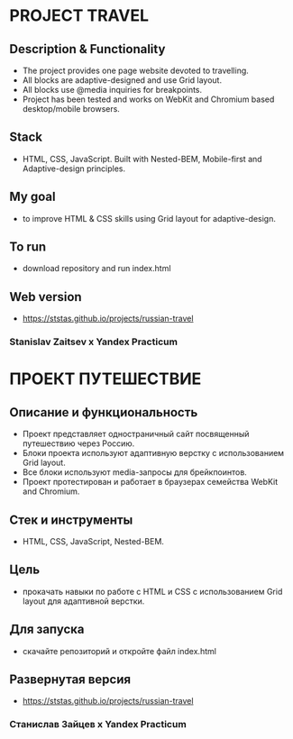 # PROJECT TRAVEL

## Description & Functionality
* The project provides one page website devoted to travelling. 
* All blocks are adaptive-designed and use Grid layout.
* All blocks use @media inquiries for breakpoints.
* Project has been tested and works on WebKit and Chromium based desktop/mobile browsers.

## Stack
* HTML, CSS, JavaScript. Built with Nested-BEM, Mobile-first and Adaptive-design principles.

## My goal
* to improve HTML & CSS skills using Grid layout for adaptive-design.

## To run
* download repository and run index.html

## Web version
* https://ststas.github.io/projects/russian-travel

### Stanislav Zaitsev х Yandex Practicum


# ПРОЕКТ ПУТЕШЕСТВИЕ

## Описание и функциональность
* Проект представляет одностраничный сайт посвященный путешествию через Россию.
* Блоки проекта используют адаптивную верстку с использованием Grid layout.
* Все блоки используют media-запросы для брейкпоинтов.
* Проект протестирован и работает в браузерах семейства WebKit and Chromium.

## Стек и инструменты
* HTML, CSS, JavaScript, Nested-BEM.

## Цель
* прокачать навыки по работе с HTML и CSS с использованием Grid layout для адаптивной верстки.

## Для запуска
* скачайте репозиторий и откройте файл index.html

## Развернутая версия
* https://ststas.github.io/projects/russian-travel

### Станислав Зайцев х Yandex Practicum 